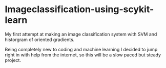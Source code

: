 # Imageclassification-using-scykit-learn
My first attempt at making an image classification system with SVM and historgram of oriented gradients.

Being completely new to coding and machine learning I decided to jump right in with help from the internet, so this will be a slow paced but steady project. 
